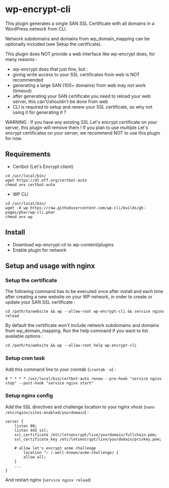 # wp-encrypt-cli

This plugin generates a single SAN SSL Certificate with all domains in a WordPress network from CLI.

Network subdomains and domains from wp_domain_mapping can be optionally included (see Setup the certificate).

This plugin does NOT provide a web interface like wp-encrypt does, for many reasons :
- wp-encrypt does that just fine, but :
- giving write access to your SSL certificates from web is NOT recommended
- generating a large SAN (100+ domains) from web may not work (timeout)
- after generating your SAN certificate you need to reload your web server, this can't/shouldn't be done from web
- CLI is required to setup and renew your SSL certificate, so why not using it for generating it ?

WARNING : If you have any existing SSL Let's encrypt certificate on your server, this plugin will remove them !
If you plan to use multiple Let's encrypt certificates on your server, we recommend NOT to use this plugin for now.

## Requirements
- Certbot (Let's Encrypt client)
```
cd /usr/local/bin/
wget https://dl.eff.org/certbot-auto
chmod a+x certbot-auto
```

- WP CLI
```
cd /usr/local/bin/
wget -O wp https://raw.githubusercontent.com/wp-cli/builds/gh-pages/phar/wp-cli.phar
chmod a+x wp
```
## Install
- Download wp-encrypt-cli to wp-content/plugins
- Enable plugin for network

## Setup and usage with nginx

### Setup the certificate

The following command has to be executed once after install and each time after creating a new website on your WP network,
in order to create or update your SAN SSL certificate :
```
cd /path/to/website && wp --allow-root wp-encrypt-cli && service nginx reload
```

By default the certificate won't include network subdomains and domains from wp_domain_mapping.
Run the help command if you want to list available options :

```
cd /path/to/website && wp --allow-root help wp-encrypt-cli
```

### Setup cron task

Add this command line to your crontab (```crontab -e```) :

```
0 * * * * /usr/local/bin/certbot-auto renew --pre-hook "service nginx stop" --post-hook "service nginx start"
```

### Setup nginx config

Add the SSL directives and challenge location to your nginx vhost (```nano /etc/nginx/sites-enabled/yourdomain```) :

```
server {
	listen 80;
	listen 443 ssl;
	ssl_certificate /etc/letsencrypt/live/yourdomain/fullchain.pem;
	ssl_certificate_key /etc/letsencrypt/live/yourdomain/privkey.pem;
	
	# allow let's encrypt acme challenge
        location ^~ /.well-known/acme-challenge/ {
	    allow all;
	}
	...
}
```

And restart nginx (```service nginx reload```)
